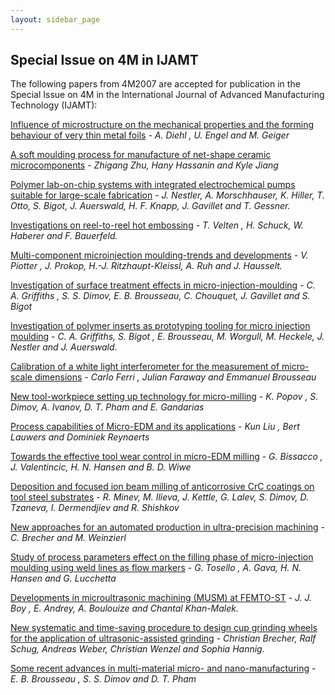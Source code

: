 ```yaml
---
layout: sidebar_page
---
```


## Special Issue on 4M in IJAMT

The following papers from 4M2007 are accepted for publication in the Special Issue on 4M in the International Journal of Advanced Manufacturing Technology (IJAMT):
<!--break-->
[Influence of microstructure on the mechanical properties and the forming behaviour of very thin metal foils](http://www.springerlink.com/content/52447t8pj6136678/?p=3ada2479fc7d48068e9655b2fb9014a9&pi=1) - *A. Diehl , U. Engel and M. Geiger*  
  
[A soft moulding process for manufacture of net-shape ceramic microcomponents](http://www.springerlink.com/content/b61p7507815u6q87/?p=5947577479c2416590237ba86de301be&pi=0) - *Zhigang Zhu, Hany Hassanin and Kyle Jiang*  
  
[Polymer lab-on-chip systems with integrated electrochemical pumps suitable for large-scale fabrication](http://www.springerlink.com/content/04531gn820r25513/?p=0bc19c73f1e94a65baef64b633aa0c9c&pi=2) - *J. Nestler, A. Morschhauser, K. Hiller, T. Otto, S. Bigot, J. Auerswald, H. F. Knapp, J. Gavillet and T. Gessner.*  
  
[Investigations on reel-to-reel hot embossing](http://www.springerlink.com/content/j88214555pu0tt4k/?p=e6cc9948b11640c2a031ef79dc14b7ce&pi=0)  - *T. Velten , H. Schuck, W. Haberer and F. Bauerfeld.*  
  
[Multi-component microinjection moulding-trends and developments](http://www.springerlink.com/content/jx45h422t652328l/?p=b454af7a95ea4713ac75bb0c1c5b534e&pi=0) - *V. Piotter , J. Prokop, H.-J. Ritzhaupt-Kleissl, A. Ruh and J. Hausselt.*  
  
[Investigation of surface treatment effects in micro-injection-moulding](http://www.springerlink.com/content/k41545k16g486812/?p=60210a4023ad4ccf971f2ed870b02189&pi=1) - *C. A. Griffiths , S. S. Dimov, E. B. Brousseau, C. Chouquet, J. Gavillet and S. Bigot*  
  
[Investigation of polymer inserts as prototyping tooling for micro injection moulding](http://www.springerlink.com/content/2635t252871367p4/?p=3a7717bc76d94b3e8f53e552e70dbe15&pi=0) - *C. A. Griffiths, S. Bigot , E. Brousseau, M. Worgull, M. Heckele, J. Nestler and J. Auerswald.*  
  
[Calibration of a white light interferometer for the measurement of micro-scale dimensions](http://www.springerlink.com/content/w050h24k15585652/?p=468eb797c38a438b808ceeba1f259806&pi=0) - *Carlo Ferri , Julian Faraway and Emmanuel Brousseau*  
  
[New tool-workpiece setting up technology for micro-milling](http://www.springerlink.com/content/w264145570127326/?p=a90372aa74a64619adbd6718179ee2cd&pi=1) - *K. Popov , S. Dimov, A. Ivanov, D. T. Pham and E. Gandarias*  
  
[Process capabilities of Micro-EDM and its applications](http://www.springerlink.com/content/1twj423781r28753/?p=8ac112af775947329724cca9aa0d16bd&pi=5) - *Kun Liu , Bert Lauwers and Dominiek Reynaerts*  
  
[Towards the effective tool wear control in micro-EDM milling](http://www.springerlink.com/content/m1683x8326617672/?p=f997e404fc964731a73a481db2669d03&pi=2) - *G. Bissacco , J. Valentincic, H. N. Hansen and B. D. Wiwe*  
  
[Deposition and focused ion beam milling of anticorrosive CrC coatings on tool steel substrates](http://www.springerlink.com/content/vr1ur4q455v7023m/?p=85c8b6c5e92a4d389d7eb2a9f797f1bf&pi=0) - *R. Minev, M. Ilieva, J. Kettle, G. Lalev, S. Dimov, D. Tzaneva, I. Dermendjiev and R. Shishkov*

[New approaches for an automated production in ultra-precision machining](http://www.springerlink.com/content/e4n6581226357005/?p=c9f21b65859f4736850e9eded70198dc&pi=1) - *C. Brecher and M. Weinzierl*  
  
[Study of process parameters effect on the filling phase of micro-injection moulding using weld lines as flow markers](http://www.springerlink.com/content/6ul0571m1113t6l7/?p=b7949013668047ae89e8f4c5fe0c3d11&pi=1) - *G. Tosello , A. Gava, H. N. Hansen and G. Lucchetta*  
  
[Developments in microultrasonic machining (MUSM) at FEMTO-ST](http://www.springerlink.com/content/15883112m1717802/?p=76c0bd77d7534c98905f280f4204f1ff&pi=2) - *J. J. Boy , E. Andrey, A. Boulouize and Chantal Khan-Malek.*  
  
[New systematic and time-saving procedure to design cup grinding wheels for the application of ultrasonic-assisted grinding]( http://www.springerlink.com/content/u24704479225p554/?p=bbfdcf1cf14f4c7e9935e49902d7bf9c&pi=2) - *Christian Brecher, Ralf Schug, Andreas Weber, Christian Wenzel and Sophia Hannig.*  
  
[Some recent advances in multi-material micro- and nano-manufacturing](http://www.springerlink.com/content/hlh8746t78n21p88/?p=d4659ff359524bd388d22c037abb3359&pi=1) - *E. B. Brousseau , S. S. Dimov and D. T. Pham*